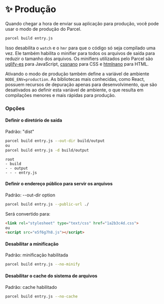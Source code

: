 # ✨ Produção

Quando chegar a hora de enviar sua aplicação para produção, você pode usar o modo de produção do Parcel.

```bash
parcel build entry.js
```

Isso desabilita o `watch` e o `hmr` para que o código só seja compilado uma vez. Ele também habilita o minifier para todos os arquivos de saída para reduzir o tamanho dos arquivos. Os minifiers utilizados pelo Parcel são [uglify-es](https://github.com/mishoo/UglifyJS2/tree/harmony) para JavaScript, [cssnano](http://cssnano.co) para CSS e [htmlnano](https://github.com/posthtml/htmlnano) para HTML.

Ativando o modo de produção também define a variável de ambiente `NODE_ENV=production`. As bibliotecas mais conhecidas, como React, possuem recursos de depuração apenas para desenvolvimento, que são desativados ao definir esta variável de ambiente, o que resulta em compilações menores e mais rápidas para produção.

### Opções

#### Definir o diretório de saída

Padrão: "dist"

```bash
parcel build entry.js --out-dir build/output
ou
parcel build entry.js -d build/output
```

```base
root
- build
- - output
- - - entry.js
```

#### Definir o endereço público para servir os arquivos

Padrão: --out-dir option

```bash
parcel build entry.js --public-url ./
```

Será convertido para:

```html
<link rel="stylesheet" type="text/css" href="1a2b3c4d.css">
ou
<script src="e5f6g7h8.js"></script>
```

#### Desabilitar a minificação

Padrão: minificação habilitada

```bash
parcel build entry.js --no-minify
```

#### Desabilitar o cache do sistema de arquivos

Padrão: cache habilitado

```bash
parcel build entry.js --no-cache
```
